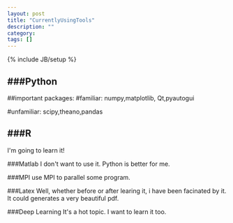 ```yaml
---
layout: post
title: "CurrentlyUsingTools"
description: ""
category: 
tags: []
---
```

{% include JB/setup %}

###Python
---
##important packages:
#familiar:
numpy,matplotlib,
Qt,pyautogui

#unfamiliar:
scipy,theano,pandas

###R
---
I'm going to learn it!

###Matlab
I don't want to use it. Python is better for me.

###MPI
use MPI to parallel some program.

###Latex
Well, whether before or after learing it, i have been facinated by it. It could generates a very beautiful pdf.

###Deep Learning
It's a hot topic. I want to learn it too.
